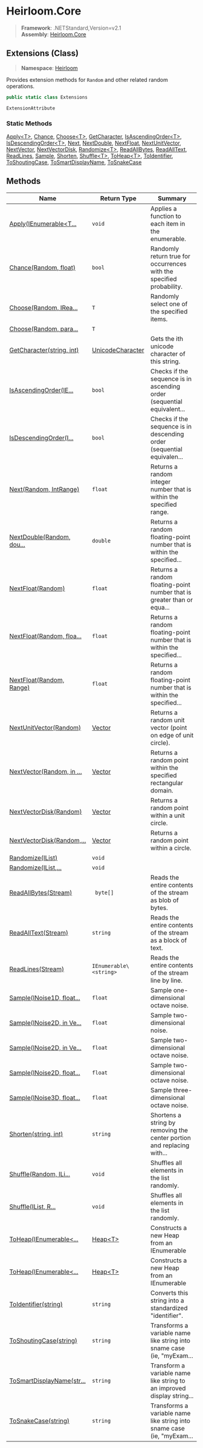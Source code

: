 # Heirloom.Core

> **Framework**: .NETStandard,Version=v2.1  
> **Assembly**: [Heirloom.Core][0]

## Extensions (Class)

> **Namespace**: [Heirloom][0]

Provides extension methods for `Random` and other related random operations.

```cs
public static class Extensions
```

`ExtensionAttribute`

### Static Methods

[Apply\<T>][1], [Chance][2], [Choose\<T>][3], [GetCharacter][4], [IsAscendingOrder\<T>][5], [IsDescendingOrder\<T>][6], [Next][7], [NextDouble][8], [NextFloat][9], [NextUnitVector][10], [NextVector][11], [NextVectorDisk][12], [Randomize\<T>][13], [ReadAllBytes][14], [ReadAllText][15], [ReadLines][16], [Sample][17], [Shorten][18], [Shuffle\<T>][19], [ToHeap\<T>][20], [ToIdentifier][21], [ToShoutingCase][22], [ToSmartDisplayName][23], [ToSnakeCase][24]

## Methods

| Name                            | Return Type            | Summary                                                                |
|---------------------------------|------------------------|------------------------------------------------------------------------|
| [Apply<T>(IEnumerable<T...][1]  | `void`                 | Applies a function to each item in the enumerable.                     |
| [Chance(Random, float)][2]      | `bool`                 | Randomly return true for occurrences with the specified probability.   |
| [Choose<T>(Random, IRea...][3]  | `T`                    | Randomly select one of the specified items.                            |
| [Choose<T>(Random, para...][3]  | `T`                    |                                                                        |
| [GetCharacter(string, int)][4]  | [UnicodeCharacter][25] | Gets the ith unicode character of this string.                         |
| [IsAscendingOrder<T>(IE...][5]  | `bool`                 | Checks if the sequence is in ascending order (sequential equivalent... |
| [IsDescendingOrder<T>(I...][6]  | `bool`                 | Checks if the sequence is in descending order (sequential equivalen... |
| [Next(Random, IntRange)][7]     | `float`                | Returns a random integer number that is within the specified range.    |
| [NextDouble(Random, dou...][8]  | `double`               | Returns a random floating-point number that is within the specified... |
| [NextFloat(Random)][9]          | `float`                | Returns a random floating-point number that is greater than or equa... |
| [NextFloat(Random, floa...][9]  | `float`                | Returns a random floating-point number that is within the specified... |
| [NextFloat(Random, Range)][9]   | `float`                | Returns a random floating-point number that is within the specified... |
| [NextUnitVector(Random)][10]    | [Vector][26]           | Returns a random unit vector (point on edge of unit circle).           |
| [NextVector(Random, in ...][11] | [Vector][26]           | Returns a random point within the specified rectangular domain.        |
| [NextVectorDisk(Random)][12]    | [Vector][26]           | Returns a random point within a unit circle.                           |
| [NextVectorDisk(Random,...][12] | [Vector][26]           | Returns a random point within a circle.                                |
| [Randomize<T>(IList<T>)][13]    | `void`                 |                                                                        |
| [Randomize<T>(IList<T>,...][13] | `void`                 |                                                                        |
| [ReadAllBytes(Stream)][14]      | ` byte[]`              | Reads the entire contents of the stream as blob of bytes.              |
| [ReadAllText(Stream)][15]       | `string`               | Reads the entire contents of the stream as a block of text.            |
| [ReadLines(Stream)][16]         | `IEnumerable\<string>` | Reads the entire contents of the stream line by line.                  |
| [Sample(INoise1D, float...][17] | `float`                | Sample one-dimensional octave noise.                                   |
| [Sample(INoise2D, in Ve...][17] | `float`                | Sample two-dimensional noise.                                          |
| [Sample(INoise2D, in Ve...][17] | `float`                | Sample two-dimensional octave noise.                                   |
| [Sample(INoise2D, float...][17] | `float`                | Sample two-dimensional octave noise.                                   |
| [Sample(INoise3D, float...][17] | `float`                | Sample three-dimensional octave noise.                                 |
| [Shorten(string, int)][18]      | `string`               | Shortens a string by removing the center portion and replacing with... |
| [Shuffle<T>(Random, ILi...][19] | `void`                 | Shuffles all elements in the list randomly.                            |
| [Shuffle<T>(IList<T>, R...][19] | `void`                 | Shuffles all elements in the list randomly.                            |
| [ToHeap<T>(IEnumerable<...][20] | [Heap\<T>][27]         | Constructs a new Heap<T> from an IEnumerable<T>                        |
| [ToHeap<T>(IEnumerable<...][20] | [Heap\<T>][27]         | Constructs a new Heap<T> from an IEnumerable<T>                        |
| [ToIdentifier(string)][21]      | `string`               | Converts this string into a standardized "identifier".                 |
| [ToShoutingCase(string)][22]    | `string`               | Transforms a variable name like string into sname case (ie, "myExam... |
| [ToSmartDisplayName(str...][23] | `string`               | Transform a variable name like string to an improved display string... |
| [ToSnakeCase(string)][24]       | `string`               | Transforms a variable name like string into sname case (ie, "myExam... |

[0]: ../../Heirloom.Core.md
[1]: Extensions/Apply[T].md
[2]: Extensions/Chance.md
[3]: Extensions/Choose[T].md
[4]: Extensions/GetCharacter.md
[5]: Extensions/IsAscendingOrder[T].md
[6]: Extensions/IsDescendingOrder[T].md
[7]: Extensions/Next.md
[8]: Extensions/NextDouble.md
[9]: Extensions/NextFloat.md
[10]: Extensions/NextUnitVector.md
[11]: Extensions/NextVector.md
[12]: Extensions/NextVectorDisk.md
[13]: Extensions/Randomize[T].md
[14]: Extensions/ReadAllBytes.md
[15]: Extensions/ReadAllText.md
[16]: Extensions/ReadLines.md
[17]: Extensions/Sample.md
[18]: Extensions/Shorten.md
[19]: Extensions/Shuffle[T].md
[20]: Extensions/ToHeap[T].md
[21]: Extensions/ToIdentifier.md
[22]: Extensions/ToShoutingCase.md
[23]: Extensions/ToSmartDisplayName.md
[24]: Extensions/ToSnakeCase.md
[25]: UnicodeCharacter.md
[26]: Vector.md
[27]: ../Heirloom.Collections/Heap[T].md
